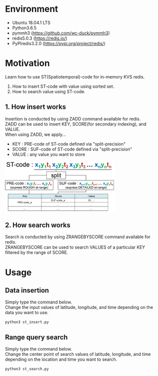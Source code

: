 # Environment  

- Ubuntu 18.04.1 LTS  
- Python3.6.5  
- pymmh3 (https://github.com/wc-duck/pymmh3)  
- redis5.0.3 (https://redis.io/)  
- PyPIredis3.2.0 (https://pypi.org/project/redis/)

# Motivation  

Learn how to use ST(Spatiotemporal)-code for in-memory KVS redis.  
1. How to insert ST-code with value using sorted set.  
2. How to search value using ST-code.  

## 1. How insert works  

Insertion is conducted by using ZADD command available for redis.  
ZADD can be used to insert KEY, SCORE(for secondary indexing), and VALUE.  
When using ZADD, we apply...  
- KEY : PRE-code of ST-code defined via "split-precision"   
- SCORE : SUF-code of ST-code defined via "split-precision"  
- VALUE : any value you want to store  

<img src="https://github.com/sushi-boy/stcode-redisconf19/blob/master/img/insert.PNG" width="360">

## 2. How search works  

Search is conducted by using ZRANGEBYSCORE command available for redis.  
ZRANGEBYSCORE can be used to search VALUES of a particular KEY filtered by the range of SCORE.  

# Usage

## Data insertion  

Simply type the command below.  
Change the input values of latitude, longitude, and time depending on the data you want to use.  
~~~
python3 st_insert.py
~~~

## Range query search

Simply type the command below.  
Change the center point of search values of latitude, longitude, and time depending on the location and time you want to search.    
~~~
python3 st_search.py
~~~
